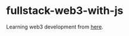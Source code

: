 # fullstack-web3-with-js
Learning web3 development from [here](https://www.youtube.com/watch?v=gyMwXuJrbJQ).
